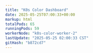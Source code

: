 ```yaml
---
title: "K0s Color Dashboard"
date: 2025-05-25T07:00:33+00:00
markup: html
totalPods: 65
runningPods: 59
workerNode: "k0s-color-worker-2"
lastUpdate: "2025-05-25 02:00:33 CST"
gitHash: "b872cd7"
---
```


<!-- This content is dynamically updated by the CronJob -->
<!-- The dashboard UI is rendered by Hugo templates and CSS/JS files -->

